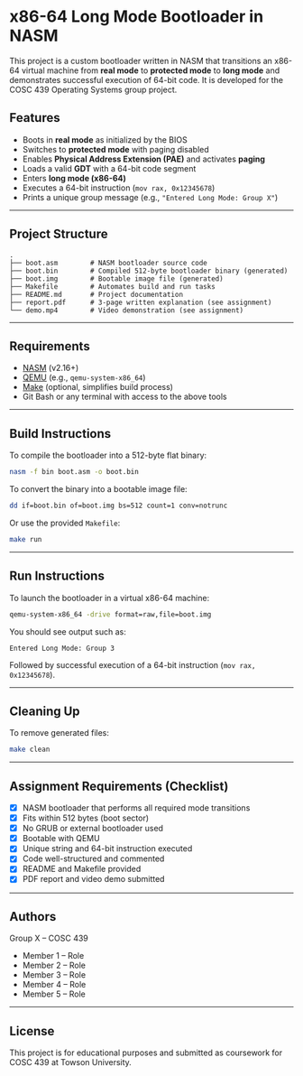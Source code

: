 # x86-64 Long Mode Bootloader in NASM

This project is a custom bootloader written in NASM that transitions an x86-64 virtual machine from **real mode** to **protected mode** to **long mode** and demonstrates successful execution of 64-bit code. It is developed for the COSC 439 Operating Systems group project.

## Features

- Boots in **real mode** as initialized by the BIOS  
- Switches to **protected mode** with paging disabled  
- Enables **Physical Address Extension (PAE)** and activates **paging**  
- Loads a valid **GDT** with a 64-bit code segment  
- Enters **long mode (x86-64)**  
- Executes a 64-bit instruction (`mov rax, 0x12345678`)  
- Prints a unique group message (e.g., `"Entered Long Mode: Group X"`)

---

## Project Structure

```
.
├── boot.asm        # NASM bootloader source code
├── boot.bin        # Compiled 512-byte bootloader binary (generated)
├── boot.img        # Bootable image file (generated)
├── Makefile        # Automates build and run tasks
├── README.md       # Project documentation
├── report.pdf      # 3-page written explanation (see assignment)
└── demo.mp4        # Video demonstration (see assignment)
```

---

## Requirements

- [NASM](https://www.nasm.us/) (v2.16+)
- [QEMU](https://www.qemu.org/) (e.g., `qemu-system-x86_64`)
- [Make](https://www.gnu.org/software/make/) (optional, simplifies build process)
- Git Bash or any terminal with access to the above tools

---

## Build Instructions

To compile the bootloader into a 512-byte flat binary:

```bash
nasm -f bin boot.asm -o boot.bin
```

To convert the binary into a bootable image file:

```bash
dd if=boot.bin of=boot.img bs=512 count=1 conv=notrunc
```

Or use the provided `Makefile`:

```bash
make run
```

---

## Run Instructions

To launch the bootloader in a virtual x86-64 machine:

```bash
qemu-system-x86_64 -drive format=raw,file=boot.img
```

You should see output such as:

```
Entered Long Mode: Group 3
```

Followed by successful execution of a 64-bit instruction (`mov rax, 0x12345678`).

---

## Cleaning Up

To remove generated files:

```bash
make clean
```

---

## Assignment Requirements (Checklist)

- [x] NASM bootloader that performs all required mode transitions  
- [x] Fits within 512 bytes (boot sector)  
- [x] No GRUB or external bootloader used  
- [x] Bootable with QEMU  
- [x] Unique string and 64-bit instruction executed  
- [x] Code well-structured and commented  
- [x] README and Makefile provided  
- [x] PDF report and video demo submitted  

---

## Authors

Group X – COSC 439  
- Member 1 – Role  
- Member 2 – Role  
- Member 3 – Role  
- Member 4 – Role  
- Member 5 – Role  

---

## License

This project is for educational purposes and submitted as coursework for COSC 439 at Towson University.
